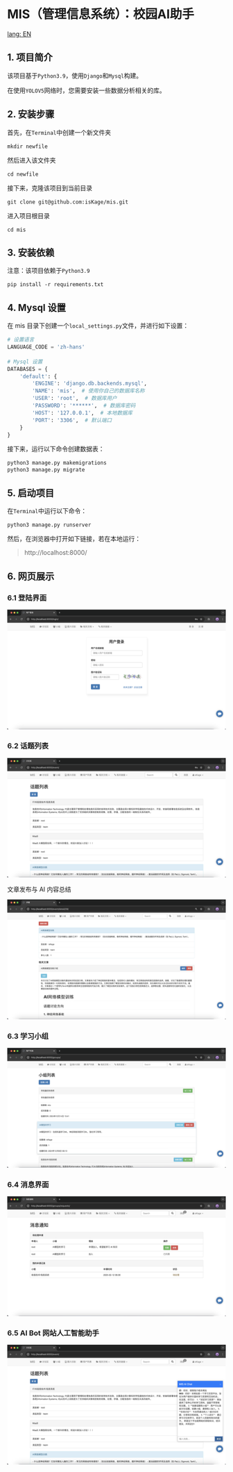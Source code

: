 # MIS（管理信息系统）：校园AI助手

[lang: EN](./README_en.md)

## 1. 项目简介

该项目基于`Python3.9`，使用`Django`和`Mysql`构建。

在使用`YOLOV5`网络时，您需要安装一些数据分析相关的库。

## 2. 安装步骤

首先，在`Terminal`中创建一个新文件夹
```text
mkdir newfile
```

然后进入该文件夹
```text
cd newfile
```

接下来，克隆该项目到当前目录
```text
git clone git@github.com:isKage/mis.git
```

进入项目根目录
```text
cd mis
```

## 3. 安装依赖

注意：该项目依赖于`Python3.9`
```text
pip install -r requirements.txt
```

## 4. Mysql 设置

在 mis 目录下创建一个`local_settings.py`文件，并进行如下设置：
```python
# 设置语言
LANGUAGE_CODE = 'zh-hans'

# Mysql 设置
DATABASES = {
    'default': {
        'ENGINE': 'django.db.backends.mysql',
        'NAME': 'mis',  # 使用你自己的数据库名称
        'USER': 'root',  # 数据库用户
        'PASSWORD': '******',  # 数据库密码
        'HOST': '127.0.0.1',  # 本地数据库
        'PORT': '3306',  # 默认端口
    }
}
```

接下来，运行以下命令创建数据表：
```text
python3 manage.py makemigrations
python3 manage.py migrate
```

## 5. 启动项目

在`Terminal`中运行以下命令：
```text
python3 manage.py runserver
```
然后，在浏览器中打开如下链接，若在本地运行：

> http://localhost:8000/

## 6. 网页展示

### 6.1 登陆界面
![](./img_md/login.png)

### 6.2 话题列表
![](./img_md/event.png)

文章发布与 AI 内容总结

![](./img_md/event2.png)

### 6.3 学习小组
![](./img_md/group.png)

### 6.4 消息界面
![](./img_md/notice.png)

### 6.5 AI Bot 网站人工智能助手
![](./img_md/chat_bot.png)